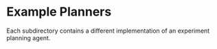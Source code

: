 # Example Planners

Each subdirectory contains a different implementation of an experiment planning agent.
